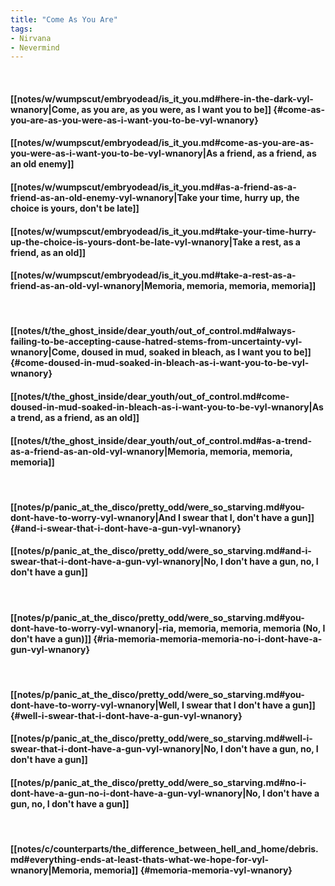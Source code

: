 ```yaml
---
title: "Come As You Are"
tags:
- Nirvana
- Nevermind
---
```

&nbsp;
#### [[notes/w/wumpscut/embryodead/is_it_you.md#here-in-the-dark-vyl-wnanory|Come, as you are, as you were, as I want you to be]] {#come-as-you-are-as-you-were-as-i-want-you-to-be-vyl-wnanory}
#### [[notes/w/wumpscut/embryodead/is_it_you.md#come-as-you-are-as-you-were-as-i-want-you-to-be-vyl-wnanory|As a friend, as a friend, as an old enemy]]
#### [[notes/w/wumpscut/embryodead/is_it_you.md#as-a-friend-as-a-friend-as-an-old-enemy-vyl-wnanory|Take your time, hurry up, the choice is yours, don't be late]]
#### [[notes/w/wumpscut/embryodead/is_it_you.md#take-your-time-hurry-up-the-choice-is-yours-dont-be-late-vyl-wnanory|Take a rest, as a friend, as an old]]
#### [[notes/w/wumpscut/embryodead/is_it_you.md#take-a-rest-as-a-friend-as-an-old-vyl-wnanory|Memoria, memoria, memoria, memoria]]
&nbsp;
#### [[notes/t/the_ghost_inside/dear_youth/out_of_control.md#always-failing-to-be-accepting-cause-hatred-stems-from-uncertainty-vyl-wnanory|Come, doused in mud, soaked in bleach, as I want you to be]] {#come-doused-in-mud-soaked-in-bleach-as-i-want-you-to-be-vyl-wnanory}
#### [[notes/t/the_ghost_inside/dear_youth/out_of_control.md#come-doused-in-mud-soaked-in-bleach-as-i-want-you-to-be-vyl-wnanory|As a trend, as a friend, as an old]]
#### [[notes/t/the_ghost_inside/dear_youth/out_of_control.md#as-a-trend-as-a-friend-as-an-old-vyl-wnanory|Memoria, memoria, memoria, memoria]]
&nbsp;
#### [[notes/p/panic_at_the_disco/pretty_odd/were_so_starving.md#you-dont-have-to-worry-vyl-wnanory|And I swear that I, don't have a gun]] {#and-i-swear-that-i-dont-have-a-gun-vyl-wnanory}
#### [[notes/p/panic_at_the_disco/pretty_odd/were_so_starving.md#and-i-swear-that-i-dont-have-a-gun-vyl-wnanory|No, I don't have a gun, no, I don't have a gun]]
&nbsp;
#### [[notes/p/panic_at_the_disco/pretty_odd/were_so_starving.md#you-dont-have-to-worry-vyl-wnanory|-ria, memoria, memoria, memoria (No, I don't have a gun)]] {#ria-memoria-memoria-memoria-no-i-dont-have-a-gun-vyl-wnanory}
&nbsp;
#### [[notes/p/panic_at_the_disco/pretty_odd/were_so_starving.md#you-dont-have-to-worry-vyl-wnanory|Well, I swear that I don't have a gun]] {#well-i-swear-that-i-dont-have-a-gun-vyl-wnanory}
#### [[notes/p/panic_at_the_disco/pretty_odd/were_so_starving.md#well-i-swear-that-i-dont-have-a-gun-vyl-wnanory|No, I don't have a gun, no, I don't have a gun]]
#### [[notes/p/panic_at_the_disco/pretty_odd/were_so_starving.md#no-i-dont-have-a-gun-no-i-dont-have-a-gun-vyl-wnanory|No, I don't have a gun, no, I don't have a gun]]
&nbsp;
#### [[notes/c/counterparts/the_difference_between_hell_and_home/debris.md#everything-ends-at-least-thats-what-we-hope-for-vyl-wnanory|Memoria, memoria]] {#memoria-memoria-vyl-wnanory}
